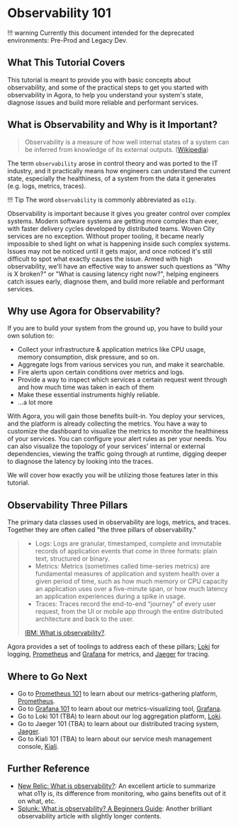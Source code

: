 # Observability 101

!!! warning
    Currently this document intended for the deprecated environments: Pre-Prod and Legacy Dev.

## What This Tutorial Covers

This tutorial is meant to provide you with basic concepts about observability, and some of the practical steps to get you started with observability in Agora, to help you understand your system's state, diagnose issues and build more reliable and performant services.

## What is Observability and Why is it Important?

> Observability is a measure of how well internal states of a system can be inferred from knowledge of its external outputs. ([Wikipedia](https://en.wikipedia.org/wiki/Observability))

The term `observability` arose in control theory and was ported to the IT industry, and it practically means how engineers can understand the current state, especially the healthiness, of a system from the data it generates (e.g. logs, metrics, traces).

!!! Tip
    The word `observability` is commonly abbreviated as `o11y`.

Observability is important because it gives you greater control over complex systems.
Modern software systems are getting more complex than ever, with faster delivery cycles developed by distributed teams. Woven City services are no exception.
Without proper tooling, it became nearly impossible to shed light on what is happening inside such complex systems. Issues may not be noticed until it gets major, and once noticed it's still difficult to spot what exactly causes the issue.
Armed with high observability, we'll have an effective way to answer such questions as "Why is X broken?" or "What is causing latency right now?", helping engineers catch issues early, diagnose them, and build more reliable and performant services.

## Why use Agora for Observability?

If you are to build your system from the ground up, you have to build your own solution to:

- Collect your infrastructure & application metrics like CPU usage, memory consumption, disk pressure, and so on.
- Aggregate logs from various services you run, and make it searchable.
- Fire alerts upon certain conditions over metrics and logs.
- Provide a way to inspect which services a certain request went through and how much time was taken in each of them
- Make these essential instruments highly reliable.
- ...a lot more

With Agora, you will gain those benefits built-in. You deploy your services, and the platform is already collecting the metrics.
You have a way to customize the dashboard to visualize the metrics to monitor the healthiness of your services.
You can configure your alert rules as per your needs.
You can also visualize the topology of your services' internal or external dependencies, viewing the traffic going through at runtime, digging deeper to diagnose the latency by looking into the traces.

We will cover how exactly you will be utilizing those features later in this tutorial.

## Observability Three Pillars

The primary data classes used in observability are logs, metrics, and traces. Together they are often called "the three pillars of observability."

> - Logs: Logs are granular, timestamped, complete and immutable records of application events that come in three formats: plain text, structured or binary.
> - Metrics: Metrics (sometimes called time-series metrics) are fundamental measures of application and system health over a given period of time, such as how much memory or CPU capacity an application uses over a five-minute span, or how much latency an application experiences during a spike in usage.
> - Traces: Traces record the end-to-end “journey” of every user request, from the UI or mobile app through the entire distributed architecture and back to the user.
>
> [IBM: What is observability?](https://www.ibm.com/cloud/learn/observability).

Agora provides a set of toolings to address each of these pillars; [Loki](https://grafana.com/logs/) for logging, [Prometheus](https://prometheus.io/) and [Grafana](https://grafana.com/grafana/) for metrics, and [Jaeger](https://www.jaegertracing.io/) for tracing.

## Where to Go Next

- Go to [Prometheus 101](https://developer.woven-city.toyota/docs/default/Component/prometheus-tutorial) to learn about our metrics-gathering platform, [Prometheus](https://prometheus.io/).
- Go to [Grafana 101](https://developer.woven-city.toyota/docs/default/Component/grafana-tutorial) to learn about our metrics-visualizing tool, [Grafana](https://grafana.com/grafana/).
- Go to Loki 101 (TBA) to learn about our log aggregation platform, [Loki](https://grafana.com/logs/).
- Go to Jaeger 101 (TBA) to learn about our distributed tracing system, [Jaeger](https://www.jaegertracing.io/).
- Go to Kiali 101 (TBA) to learn about our service mesh management console, [Kiali](https://kiali.io/).

## Further Reference

- [New Relic: What is observability?](https://newrelic.com/topics/what-is-observability): An excellent article to summarize what o11y is, its difference from monitoring, who gains benefits out of it on what, etc.
- [Splunk: What is observability? A Beginners Guide](https://www.splunk.com/en_us/data-insider/what-is-observability.html): Another brilliant observability article with slightly longer contents.
